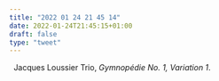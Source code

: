 ```yaml
---
title: "2022 01 24 21 45 14"
date: 2022-01-24T21:45:15+01:00
draft: false
type: "tweet"
---
```

<a href="" class="iconfont icon-music" title="rss"></a> &nbsp; Jacques Loussier Trio, *Gymnopédie No. 1, Variation 1*.
